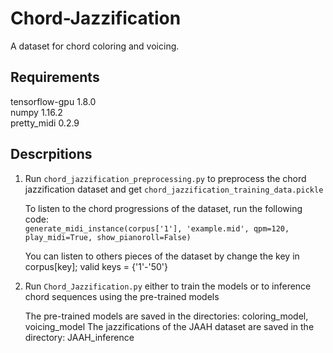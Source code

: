 # Chord-Jazzification
A dataset for chord coloring and voicing.

## Requirements
   tensorflow-gpu 1.8.0 <br />
   numpy 1.16.2 <br />
   pretty_midi 0.2.9 <br />


## Descrpitions
1. Run `chord_jazzification_preprocessing.py` to preprocess the chord jazzification dataset and get `chord_jazzification_training_data.pickle`
   
   To listen to the chord progressions of the dataset, run the following code: <br />
	 ```generate_midi_instance(corpus['1'], 'example.mid', qpm=120, play_midi=True, show_pianoroll=False)```

   You can listen to others pieces of the dataset by change the key in corpus[key]; valid keys = {'1'-'50'}

2. Run `Chord_Jazzification.py` either to train the models or to inference chord sequences using the pre-trained models

   The pre-trained models are saved in the directories: coloring_model, voicing_model
   The jazzifications of the JAAH dataset are saved in the directory: JAAH_inference
